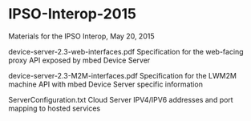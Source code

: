 # IPSO-Interop-2015
Materials for the IPSO Interop, May 20, 2015

device-server-2.3-web-interfaces.pdf
Specification for the web-facing proxy API exposed by mbed Device Server

device-server-2.3-M2M-interfaces.pdf
Specification for the LWM2M machine API with mbed Device Server specific information

ServerConfiguration.txt
Cloud Server IPV4/IPV6 addresses and port mapping to hosted services